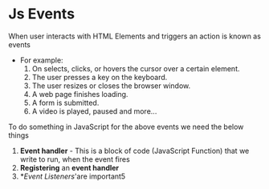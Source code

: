 # Js Events
When user interacts with HTML Elements and triggers an action is known as events
- For example:
  1. On selects, clicks, or hovers the cursor over a certain element.
  2. The user presses a key on the keyboard.
  3. The user resizes or closes the browser window.
  4. A web page finishes loading.
  5. A form is submitted.
  6. A video is played, paused and more...

To do something in JavaScript for the above events we need the below things
1. **Event handler** - This is a block of code (JavaScript Function) that we write to run, when the event fires
2. **Registering** an **event handler**
3. **Event Listeners*'are important5
